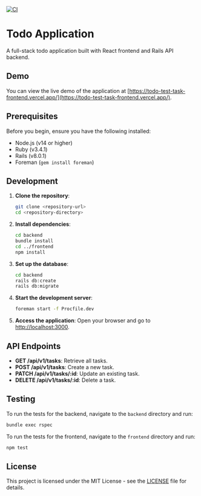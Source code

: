 [![CI](https://github.com/Odarchenko/todo-test-task/actions/workflows/main.yml/badge.svg)](https://github.com/Odarchenko/todo-test-task/actions/workflows/main.yml)
# Todo Application

A full-stack todo application built with React frontend and Rails API backend.

## Demo

You can view the live demo of the application at [https://todo-test-task-frontend.vercel.app/](https://todo-test-task-frontend.vercel.app/).

## Prerequisites

Before you begin, ensure you have the following installed:
- Node.js (v14 or higher)
- Ruby (v3.4.1)
- Rails (v8.0.1)
- Foreman (`gem install foreman`)

## Development

1. **Clone the repository**:
   ```bash
   git clone <repository-url>
   cd <repository-directory>
   ```

2. **Install dependencies**:
   ```bash
   cd backend
   bundle install
   cd ../frontend
   npm install
   ```

3. **Set up the database**:
   ```bash
   cd backend
   rails db:create
   rails db:migrate
   ```

4. **Start the development server**:
   ```bash
   foreman start -f Procfile.dev
   ```

5. **Access the application**:
   Open your browser and go to [http://localhost:3000](http://localhost:3000).

## API Endpoints

- **GET /api/v1/tasks**: Retrieve all tasks.
- **POST /api/v1/tasks**: Create a new task.
- **PATCH /api/v1/tasks/:id**: Update an existing task.
- **DELETE /api/v1/tasks/:id**: Delete a task.

## Testing

To run the tests for the backend, navigate to the `backend` directory and run:

```bash
bundle exec rspec
```

To run the tests for the frontend, navigate to the `frontend` directory and run:

```bash
npm test
```

## License

This project is licensed under the MIT License - see the [LICENSE](LICENSE) file for details.

